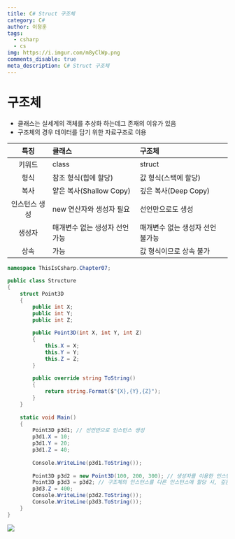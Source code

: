 ```yaml
---
title: C# Struct 구조체
category: C#
author: 이정훈
tags:
  - csharp
  - cs
img: https://i.imgur.com/m8yClWp.png
comments_disable: true
meta_description: C# Struct 구조체
---
```

# 구조체
- 클래스는 실세계의 객체를 추상화 하는데그 존재의 이유가 있음
- 구조체의 경우 데이터를 담기 위한 자료구조로 이용

|특징|클래스|구조체|
|:--:|:--|:-|
|키워드|class|struct|
|형식|참조 형식(힙에 할당)|값 형식(스택에 할당)|
|복사|얕은 복사(Shallow Copy)|깊은 복사(Deep Copy)|
|인스턴스 생성|new 연산자와 생성자 필요|선언만으로도 생성|
|생성자|매개변수 없는 생성자 선언 가능|매개변수 없는 생성자 선언 불가능|
|상속|가능|값 형식이므로 상속 불가|

```csharp
namespace ThisIsCsharp.Chapter07;  
  
public class Structure  
{  
	struct Point3D  
	{  
		public int X;  
		public int Y;  
		public int Z;  
		  
		public Point3D(int X, int Y, int Z)  
		{  
			this.X = X;  
			this.Y = Y;  
			this.Z = Z;  
		}  
		  
		public override string ToString()  
		{  
			return string.Format($"{X},{Y},{Z}");  
		}  
	}  
	  
	static void Main()  
	{  
		Point3D p3d1; // 선언만으로 인스턴스 생성  
		p3d1.X = 10;  
		p3d1.Y = 20;  
		p3d1.Z = 40;  
		  
		Console.WriteLine(p3d1.ToString());  
		  
		Point3D p3d2 = new Point3D(100, 200, 300); // 생성자를 이용한 인스턴스  
		Point3D p3d3 = p3d2; // 구조체의 인스턴스를 다른 인스턴스에 할당 시, 깊은 복사  
		p3d3.Z = 400;  
		Console.WriteLine(p3d2.ToString());  
		Console.WriteLine(p3d3.ToString());  
	}  
}
```

![](https://i.imgur.com/dhE5iTt.jpg)


